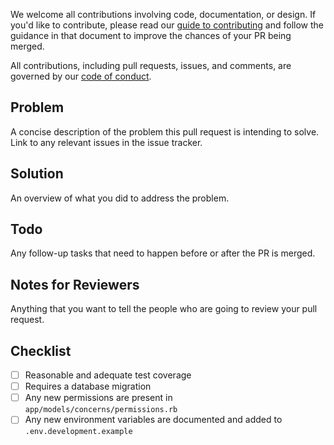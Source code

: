 We welcome all contributions involving code, documentation, or design. If you'd like to contribute, please read our [guide to contributing](https://github.com/ContributorCovenant/beacon/blob/release/CONTRIBUTING.md) and follow the guidance in that document to improve the chances of your PR being merged.

All contributions, including pull requests, issues, and comments, are governed by our [code of conduct](https://github.com/ContributorCovenant/beacon/blob/release/CODE_OF_CONDUCT.md).

## Problem
A concise description of the problem this pull request is intending to solve. Link to any relevant issues in the issue tracker.

## Solution
An overview of what you did to address the problem.

## Todo
Any follow-up tasks that need to happen before or after the PR is merged.

## Notes for Reviewers
Anything that you want to tell the people who are going to review your pull request.

## Checklist
- [ ] Reasonable and adequate test coverage
- [ ] Requires a database migration
- [ ] Any new permissions are present in `app/models/concerns/permissions.rb`
- [ ] Any new environment variables are documented and added to `.env.development.example`
